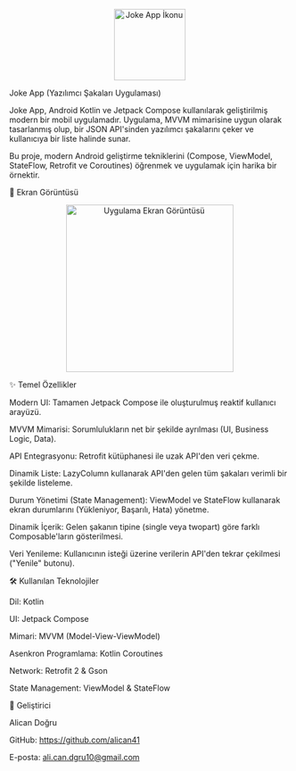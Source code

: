 <p align="center">
<!-- DÜZELTME: src özelliği sadece URL'yi içermelidir -->
<img src="https://github.com/user-attachments/assets/8300164d-fc47-4bda-86e6-d5b9ef03d23f" alt="Joke App İkonu" width="128"/>
</p>

Joke App (Yazılımcı Şakaları Uygulaması)

Joke App, Android Kotlin ve Jetpack Compose kullanılarak geliştirilmiş modern bir mobil uygulamadır. Uygulama, MVVM mimarisine uygun olarak tasarlanmış olup, bir JSON API'sinden yazılımcı şakalarını çeker ve kullanıcıya bir liste halinde sunar.

Bu proje, modern Android geliştirme tekniklerini (Compose, ViewModel, StateFlow, Retrofit ve Coroutines) öğrenmek ve uygulamak için harika bir örnektir.

📱 Ekran Görüntüsü

<!--
UYGULAMA EKRAN GÖRÜNTÜNÜZÜ BURAYA EKLEYİN:

Tıpkı ikon gibi, uygulama ekran görüntünüzü (örn: screenshot.png) buraya sürükleyip bırakabilirsiniz.
'width="300"' özniteliği, görselin standart bir telefon ekranı boyutunda görünmesini sağlar ve sayfanın düzenini bozmaz.
-->

<p align="center">
<!-- DÜZELTME: src özelliği sadece URL'yi içermelidir -->
<img src="https://github.com/user-attachments/assets/84e1d691-d266-4bd9-ac4c-8661cbf4e06c" alt="Uygulama Ekran Görüntüsü" width="300"/>
</p>

✨ Temel Özellikler

Modern UI: Tamamen Jetpack Compose ile oluşturulmuş reaktif kullanıcı arayüzü.

MVVM Mimarisi: Sorumlulukların net bir şekilde ayrılması (UI, Business Logic, Data).

API Entegrasyonu: Retrofit kütüphanesi ile uzak API'den veri çekme.

Dinamik Liste: LazyColumn kullanarak API'den gelen tüm şakaları verimli bir şekilde listeleme.

Durum Yönetimi (State Management): ViewModel ve StateFlow kullanarak ekran durumlarını (Yükleniyor, Başarılı, Hata) yönetme.

Dinamik İçerik: Gelen şakanın tipine (single veya twopart) göre farklı Composable'ların gösterilmesi.

Veri Yenileme: Kullanıcının isteği üzerine verilerin API'den tekrar çekilmesi ("Yenile" butonu).

🛠️ Kullanılan Teknolojiler

Dil: Kotlin

UI: Jetpack Compose

Mimari: MVVM (Model-View-ViewModel)

Asenkron Programlama: Kotlin Coroutines

Network: Retrofit 2 & Gson

State Management: ViewModel & StateFlow

👤 Geliştirici

Alican Doğru

GitHub: https://github.com/alican41

E-posta: ali.can.dgru10@gmail.com
